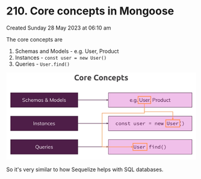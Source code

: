 # 210. Core concepts in Mongoose

Created Sunday 28 May 2023 at 06:10 am

The core concepts are

1. Schemas and Models - e.g. User, Product
2. Instances - `const user = new User()`
3. Queries - `User.find()`

![](/assets/210_Core_concepts_in_Mongoose-image-1.png)

So it's very similar to how Sequelize helps with SQL databases.
